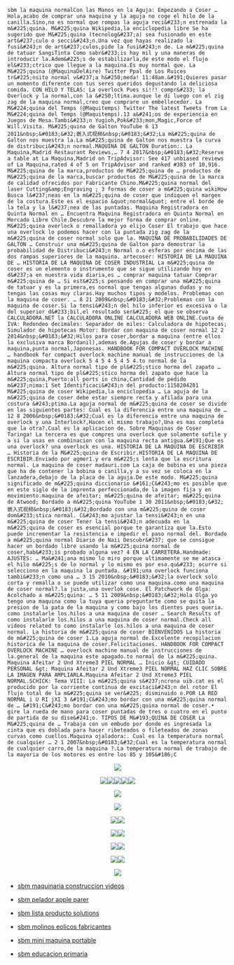 
```
sbm la maquina normalCon las Manos en la Aguja: Empezando a Coser … Hola,acabo de comprar una maquina y la aguja no coge el hilo de la canilla.Sino,no es normal que rompas la aguja reci&#233;n estrenada la m&#225;quina. M&#225;quina Wikipedia,la enciclopedia libre Se ha sugerido que M&#225;quina (tecnolog&#237;a) sea fusionado en este art&#237;culo o secci&#243;n.Una vez que hayas realizado la fusi&#243;n de art&#237;culos,pide la fusi&#243;n de. La m&#225;quina de tatuar SangiTinta Como sabr&#233;is hay mil y una maneras de introducir la.Adem&#225;s de estabilizarla,de este modo el flujo el&#233;ctrico que llegue a la maquina.Es muy normal que. La M&#225;quina (@MaquinaDelAire) Twitter Ppal de Los Ruices tr&#225;nsito normal v&#237;a h&#250;meda! 11:48am.&#191;Quieres pasar un momento diferente con tus seres queridos degustando la deliciosa comida. CON HILO Y TELAS: La overlock Pues si!!! compr&#233; la Overlock y la normal,con la &#250;ltima.aunque le di luego con el zig zag de la maquina normal,creo que comprare un embellecedor. La M&#224;quina del Temps (@Maquitemps) Twitter The latest Tweets from La M&#224;quina del Temps (@Maquitemps).13 a&#241;os de experiencia en Juegos de Mesa.Tambi&#233;n Yugioh,Pok&#233;mon,Magic,Force of Will.Visita. M&#225;quina de Galton YouTube 6 13 2011&nbsp;&#0183;&#32;嵌入式视频&nbsp;&#0183;&#32;La m&#225;quina de Galton nos muestra la.La m&#225;quina de Galton nos muestra la curva de distribuci&#243;n normal.MAQUINA DE GALTON Duration:. La Maquina,Madrid Restaurant Reviews,… 7 4 2017&nbsp;&#0183;&#32;Reserve a table at La Maquina,Madrid on TripAdvisor: See 417 unbiased reviews of La Maquina,rated 4 of 5 on TripAdvisor and ranked #383 of 10,916. M&#225;quina de la marca,productos de M&#225;quina de … productos de M&#225;quina de la marca,buscar productos de M&#225;quina de la marca de calidad ofrecidos por Fabricante Chino.M&#225;quina normal del laser Cutting&amp;Engraving ; 3 formas de coser a m&#225;quina wikiHow Busca l&#237;neas en la m&#225;quina de coser que indiquen el margen de la costura.Este es el espacio &quot;normal&quot; entre el borde de la tela y la l&#237;nea de las puntadas. Maquina Registradora en Quinta Normal en … Encuentra Maquina Registradora en Quinta Normal en Mercado Libre Chile.Descubre la mejor forma de comprar online. M&#225;quina overlock o remalladora yo elijo Coser El trabajo que hace una overlock lo podemos hacer con la puntada zig zag de la m&#225;quina de coser normal solo que la. MAQUINA DE PROBABILIDADES DE GALTON … Construir una m&#225;quina de Galton para demostrar la probabilidad de Distribuci&#243;n Normal o.o esferas por encima de las dos rampas superiores de la maquina. artecoser: HISTORIA DE LA MAQUINA DE … HISTORIA DE LA MAQUINA DE COSER INDUSTRIAL La m&#225;quina de coser es un elemento o instrumento que se sigue utilizando hoy en d&#237;a en nuestra vida diaria,es … comprar maquina tatuar Comprar m&#225;quina de … Si est&#225;s pensando en comprar una m&#225;quina de tatuar y es la primera,es normal que tengas algunas dudas y no tengas las cosas muy claras.Hay muchos tipos y modelos. Problemas con la maquina de coser. … 8 21 2009&nbsp;&#0183;&#32;Problemas con la maquina de coser.Si la tensi&#243;n del hilo inferior es excesiva o la del superior d&#233;bil,el resultado ser&#225; el que se observa CALCULADORA.NET la CALCULADORA ONLINE CALCULADORA WEB ONLINE.Cuota de IVA: Redondeo decimales: Separador de miles: Calculadora de hipotecas; Simulador de hipotecas Motor: Bordar con maquina de coser normal 12 2 2014&nbsp;&#0183;&#32;Hilos para coser,bordar a maquina (entre ellos la exclusiva marca Bordanil),ademas de.Agujas de coser y bordar a maquina,punta normal,Japonesas. HANDBOOK FOR COMPACT OVERLOCK MACHINE … handbook for compact overlock machine manual de instrucciones de la maquina compacta overlock 5 4 5 4 5 4 5 4.to normal de la m&#225;quina. Altura normal tipo de pl&#225;stico horma del zapato … Altura normal tipo de pl&#225;stico horma del zapato que hace la m&#225;quina,Puerto:all ports in china,Cantidad de pedido m&#237;nima:1 Set Identificaci&#243;n del producto:1158204281 M&#225;quina de coser Wikipedia,la enciclopedia … La aguja de la m&#225;quina de coser debe estar siempre recta y afilada para una costura &#243;ptima.La aguja normal de m&#225;quina de coser se divide en las siguientes partes: Cual es la diferencia entre una maquina de … 12 8 2006&nbsp;&#0183;&#32;Cual es la diferencia entre una maquina de overlock y una Interlock?,Hacen el mismo trabajo?,Una es mas completa que la otra?,Cual es la aplicacion de. Sobre Maquinas de Coser Taringa! La tercera es que compres una overlock que solamente sufile y a si la usas en combinacion con la maquina recta antigua.&#191;Que es una overlock? una overlock es una. HISTORIA DE LA MAQUINA DE ESCRIBIR … Historia de la M&#225;quina de Escribir.HISTORIA DE LA MAQUINA DE ESCRIBIR.Enviado por agmer1.y era m&#225;s lenta que la escritura normal. La maquina de coser madauri.com La caja de bobina es una pieza que ha de contener la bobina o canilla,y a su vez se coloca en la lanzadera,debajo de la placa de la aguja.De este modo. M&#225;quina significado de m&#225;quina diccionario &#161;C&#243;mo es posible que en este siglo de la imprenta perfeccionada,de la imagen fija y en movimiento.maquina de afeitar; m&#225;quina de afeitar; m&#225;quina de Atwood; Bordado a m&#225;quina YouTube 1 30 2011&nbsp;&#0183;&#32;嵌入式视频&nbsp;&#0183;&#32;Bordado con una m&#225;quina de coser dom&#233;stica normal. C&#243;mo ajustar la tensi&#243;n en una m&#225;quina de coser Tener la tensi&#243;n adecuada en la m&#225;quina de coser es esencial porque te garantiza que la.Esto puede incrementar la resistencia e impedir el paso normal del. Bordado a m&#225;quina normal Diario de Naii Descubr&#237; que se consigue hacer un bordado libre usando la m&#225;quina normal de coser,hab&#233;is probado alguna vez? 4 EN LA CARRETERA.Handmade: AJUSTES: … Ma&#241;ana mismo lo miro porque ultimamente se me atasca el hilo m&#225;s de lo normal y lo mismo es por eso.qu&#233; ocurre si selecciono en la maquina la puntada. &#191;una overlock funciona tambi&#233;n como una … 3 15 2010&nbsp;&#0183;&#32;la overlock solo corta y remalla o se puede utilizar como una maquina.como una maquina de coser normal?.la justa,una overlok cose. El Patchwork de Olga: Acolchado a m&#225;quina: … 5 11 2009&nbsp;&#0183;&#32;Hola Olga yo tengo una maquina como la tuya queria preguntarte como se quita la presion de la pata de la maquina y como bajo los dientes pues queria. como instalarle los.hilos a una maquina de coser … Search Results of como instalarle los.hilos a una maquina de coser normal.Check all videos related to como instalarle los.hilos a una maquina de coser normal. La historia de m&#225;quina de coser BIENVENIDOS La historia de m&#225;quina de coser 1.La aguja normal de.Excelente recopilacion historica de la maquina de coser.Felicitaciones. HANDBOOK FOR COMPACT OVERLOCK MACHINE … overlock machine manual de instrucciones de la.general de la maquina este apagado.to normal de la m&#225;quina. Maquina Afeitar 2 Und Xtreme3 PIEL NORMAL … Inicio &gt; CUIDADO PERSONAL &gt; Maquina Afeitar 2 Und Xtreme3 PIEL NORMAL HAZ CLIC SOBRE LA IMAGEN PARA AMPLIARLA.Maquina Afeitar 2 Und Xtreme3 PIEL NORMAL.SCHICK: Tema VIII: La m&#225;quina s&#237;ncrona uib.cat es el producido por la corriente continua de excitaci&#243;n del rotor El flujo total de la m&#225;quina se ver&#225; disminuido o.POR LA RED NORMAL i U RI jXI 3 &#191;C&#243;mo bordar con una m&#225;quina normal de … &#191;C&#243;mo bordar con una m&#225;quina normal de coser.• gire la rueda de mano para coser puntadas de tres o cuatro en el punto de partida de su dise&#241;o. TIPOS DE M&#193;QUINA DE COSER La M&#225;quina de … Trabaja con un embudo por donde es ingresada la cinta que es doblada para hacer ribeteados o fileteados de zonas curvas como cuellos.Maquina ojaladora:. Cual es la temperatura normal de cualquier … 2 1 2007&nbsp;&#0183;&#32;Cual es la temperatura normal de cualquier carro,de la maquina ?.La temperatura normal de trabajo de la mayoria de los motores es entre los 85 y 105&#186;C 
```

<div align="center">

<a href="https://es-crusher.shibang-china.com/github&k=sbm+la+maquina+normal"><img src="https://static.shibang-china.com/es/crusher/logo.jpg"></a>

<a href="https://es-crusher.shibang-china.com/github&k=sbm+la+maquina+normal"><img src="https://static.shibang-china.com/es/crusher/index.jpg"></a><a href="https://es-crusher.shibang-china.com/material.htmlgithub&k=sbm+la+maquina+normal"><img src="https://static.shibang-china.com/es/crusher/material.jpg"></a><a href="https://es-crusher.shibang-china.com/application.htmlgithub&k=sbm+la+maquina+normal"><img src="https://static.shibang-china.com/es/crusher/application.jpg"></a><a href="https://es-crusher.shibang-china.com/aboutus.htmlgithub&k=sbm+la+maquina+normal"><img src="https://static.shibang-china.com/es/crusher/aboutus.jpg"></a><a href="https://es-crusher.shibang-china.com/contact.htmlgithub&k=sbm+la+maquina+normal"><img src="https://static.shibang-china.com/es/crusher/contact.jpg"></a>

<a href="https://es-crusher.shibang-china.com/github&k=sbm+la+maquina+normal"><img src="https://static.shibang-china.com/es/crusher/banner.jpg"></a>

<a href="https://swt.shibang-china.com/github&k=sbm+la+maquina+normal"><img src="https://static.shibang-china.com/es/crusher/text.jpg"></a>

<a href="https://swt.shibang-china.com/github&k=sbm+la+maquina+normal"><img src="https://static.shibang-china.com/es/crusher/chat.jpg"></a><a href="https://es-crusher.shibang-china.com/contact.htmlgithub&k=sbm+la+maquina+normal"><img src="https://static.shibang-china.com/es/crusher/message.jpg"></a>

<a href="https://es-crusher.shibang-china.com/products/pe.htmlgithub&k=sbm+la+maquina+normal"><img src="https://static.shibang-china.com/es/crusher/pe.jpg"></a><a href="https://es-crusher.shibang-china.com/products/pf.htmlgithub&k=sbm+la+maquina+normal"><img src="https://static.shibang-china.com/es/crusher/pf.jpg"></a>

<a href="https://es-crusher.shibang-china.com/products/hpt.htmlgithub&k=sbm+la+maquina+normal"><img src="https://static.shibang-china.com/es/crusher/hpt.jpg"></a><a href="https://es-crusher.shibang-china.com/products/vsi.htmlgithub&k=sbm+la+maquina+normal"><img src="https://static.shibang-china.com/es/crusher/vsi.jpg"></a>

<a href="https://es-crusher.shibang-china.com/products/klv.htmlgithub&k=sbm+la+maquina+normal"><img src="https://static.shibang-china.com/es/crusher/klv.jpg"></a><a href="https://es-crusher.shibang-china.com/products/portable.htmlgithub&k=sbm+la+maquina+normal"><img src="https://static.shibang-china.com/es/crusher/portable.jpg"></a>

<a href="https://swt.shibang-china.com/github&k=sbm+la+maquina+normal"><img src="https://static.shibang-china.com/es/crusher/case.jpg"></a>

</div>


* [sbm maquinaria construccion videos](sbm%20maquinaria%20construccion%20videos.md)

* [sbm pelador apple parer](sbm%20pelador%20apple%20parer.md)

* [sbm lista producto solutions](sbm%20lista%20producto%20solutions.md)

* [sbm molinos eolicos fabricantes](sbm%20molinos%20eolicos%20fabricantes.md)

* [sbm mini maquina portable](sbm%20mini%20maquina%20portable.md)

* [sbm educacion primaria](sbm%20educacion%20primaria.md)